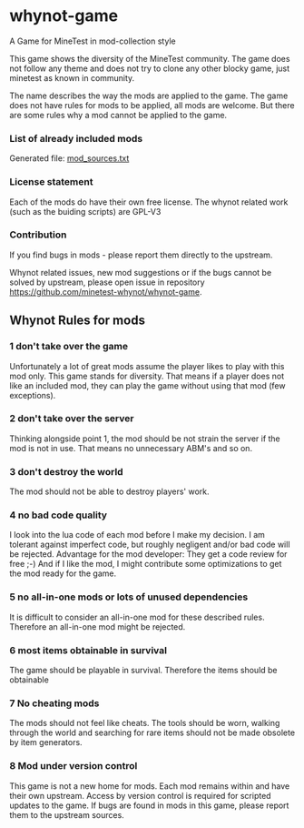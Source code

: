 # whynot-game

A Game for MineTest in mod-collection style

This game shows the diversity of the MineTest community. The game does not follow any theme and does not try to clone any other blocky game, just minetest as known in community.

The name describes the way the mods are applied to the game. The game does not have rules for mods to be applied, all mods are welcome. But there are some rules why a mod cannot be applied to the game.

### List of already included mods

Generated file: [mod_sources.txt](https://github.com/minetest-whynot/whynot-game/blob/master/mod_sources.txt)

### License statement

Each of the mods do have their own free license.
The whynot related work (such as the buiding scripts) are GPL-V3

### Contribution

If you find bugs in mods - please report them directly to the upstream.

Whynot related issues, new mod suggestions or if the bugs cannot be solved by upstream, please open issue in repository https://github.com/minetest-whynot/whynot-game.

## Whynot Rules for mods

### 1 don't take over the game

<span id="1-no-take-over-the-game"></span>

Unfortunately a lot of great mods assume the player likes to play with this mod only. This game stands for diversity. That means if a player does not like an included mod, they can play the game without using that mod (few exceptions).

### 2 don't take over the server

<span id="2-no-take-over-the-server"></span>

Thinking alongside point 1, the mod should be not strain the server if the mod is not in use. That means no unnecessary ABM's and so on.

### 3 don't destroy the world

<span id="3-no-destroy-the-world"></span>

The mod should not be able to destroy players' work.

### 4 no bad code quality

I look into the lua code of each mod before I make my decision. I am tolerant against imperfect code, but roughly negligent and/or bad code will be rejected. Advantage for the mod developer: They get a code review for free ;-) And if I like the mod, I might contribute some optimizations to get the mod ready for the game.

### 5 no all-in-one mods or lots of unused dependencies

<span id="5-no-all-in-one-mods-and-lot-of-unused-dependencies"></span>

It is difficult to consider an all-in-one mod for these described rules. Therefore an all-in-one mod might be rejected.

### 6 most items obtainable in survival

The game should be playable in survival. Therefore the items should be obtainable

### 7 No cheating mods

The mods should not feel like cheats. The tools should be worn, walking through the world and searching for rare items should not be made obsolete by item generators.

### 8 Mod under version control

This game is not a new home for mods. Each mod remains within and have their own upstream. Access by version control is required for scripted updates to the game. If bugs are found in mods in this game, please report them to the upstream sources.

